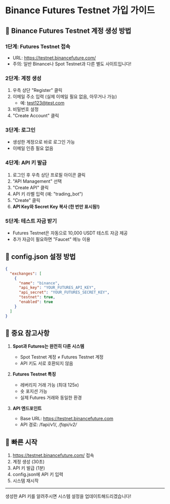 # Binance Futures Testnet 가입 가이드

## 📌 Binance Futures Testnet 계정 생성 방법

### 1단계: Futures Testnet 접속
- URL: https://testnet.binancefuture.com/
- 주의: 일반 Binance나 Spot Testnet과 다른 별도 사이트입니다!

### 2단계: 계정 생성
1. 우측 상단 "Register" 클릭
2. 이메일 주소 입력 (실제 이메일 필요 없음, 아무거나 가능)
   - 예: test123@test.com
3. 비밀번호 설정
4. "Create Account" 클릭

### 3단계: 로그인
- 생성한 계정으로 바로 로그인 가능
- 이메일 인증 필요 없음

### 4단계: API 키 발급
1. 로그인 후 우측 상단 프로필 아이콘 클릭
2. "API Management" 선택
3. "Create API" 클릭
4. API 키 라벨 입력 (예: "trading_bot")
5. "Create" 클릭
6. **API Key와 Secret Key 복사 (한 번만 표시됨!)**

### 5단계: 테스트 자금 받기
- Futures Testnet은 자동으로 10,000 USDT 테스트 자금 제공
- 추가 자금이 필요하면 "Faucet" 메뉴 이용

## 🔧 config.json 설정 방법

```json
{
  "exchanges": [
    {
      "name": "binance",
      "api_key": "YOUR_FUTURES_API_KEY",
      "api_secret": "YOUR_FUTURES_SECRET_KEY",
      "testnet": true,
      "enabled": true
    }
  ]
}
```

## 📝 중요 참고사항

1. **Spot과 Futures는 완전히 다른 시스템**
   - Spot Testnet 계정 ≠ Futures Testnet 계정
   - API 키도 서로 호환되지 않음

2. **Futures Testnet 특징**
   - 레버리지 거래 가능 (최대 125x)
   - 숏 포지션 가능
   - 실제 Futures 거래와 동일한 환경

3. **API 엔드포인트**
   - Base URL: https://testnet.binancefuture.com
   - API 경로: /fapi/v1/*, /fapi/v2/*

## 🚀 빠른 시작

1. https://testnet.binancefuture.com/ 접속
2. 계정 생성 (30초)
3. API 키 발급 (1분)
4. config.json에 API 키 입력
5. 시스템 재시작

---

생성한 API 키를 알려주시면 시스템 설정을 업데이트해드리겠습니다!